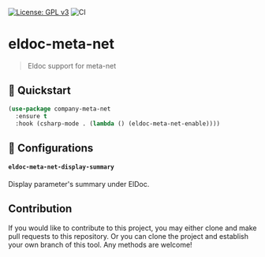 [![License: GPL v3](https://img.shields.io/badge/License-GPL%20v3-blue.svg)](https://www.gnu.org/licenses/gpl-3.0)
![CI](https://github.com/emacs-vs/eldoc-meta-net/workflows/CI/badge.svg)

# eldoc-meta-net
> Eldoc support for meta-net

## :floppy_disk: Quickstart

```el
(use-package company-meta-net
  :ensure t
  :hook (csharp-mode . (lambda () (eldoc-meta-net-enable))))
```

## :hammer: Configurations

#### `eldoc-meta-net-display-summary`

Display parameter's summary under ElDoc.

## Contribution

If you would like to contribute to this project, you may either
clone and make pull requests to this repository. Or you can
clone the project and establish your own branch of this tool.
Any methods are welcome!
